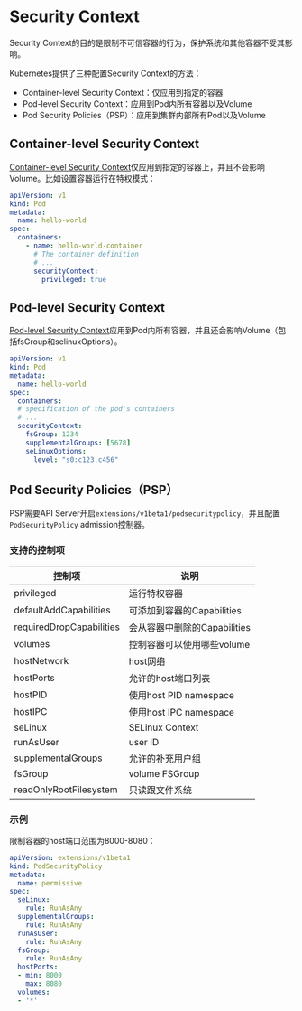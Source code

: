 # Security Context

Security Context的目的是限制不可信容器的行为，保护系统和其他容器不受其影响。

Kubernetes提供了三种配置Security Context的方法：

- Container-level Security Context：仅应用到指定的容器
- Pod-level Security Context：应用到Pod内所有容器以及Volume
- Pod Security Policies（PSP）：应用到集群内部所有Pod以及Volume

## Container-level Security Context

[Container-level Security Context](https://kubernetes.io/docs/api-reference/v1.6/#securitycontext-v1-core)仅应用到指定的容器上，并且不会影响Volume。比如设置容器运行在特权模式：

```yaml
apiVersion: v1
kind: Pod
metadata:
  name: hello-world
spec:
  containers:
    - name: hello-world-container
      # The container definition
      # ...
      securityContext:
        privileged: true
```

## Pod-level Security Context

[Pod-level Security Context](https://kubernetes.io/docs/api-reference/v1.6/#podsecuritycontext-v1-core)应用到Pod内所有容器，并且还会影响Volume（包括fsGroup和selinuxOptions）。

```yaml
apiVersion: v1
kind: Pod
metadata:
  name: hello-world
spec:
  containers:
  # specification of the pod's containers
  # ...
  securityContext:
    fsGroup: 1234
    supplementalGroups: [5678]
    seLinuxOptions:
      level: "s0:c123,c456"
```

## Pod Security Policies（PSP）

PSP需要API Server开启`extensions/v1beta1/podsecuritypolicy`，并且配置`PodSecurityPolicy` admission控制器。

### 支持的控制项

|控制项|说明|
|-----|---|
|privileged|运行特权容器|
|defaultAddCapabilities|可添加到容器的Capabilities|
|requiredDropCapabilities|会从容器中删除的Capabilities|
|volumes|控制容器可以使用哪些volume|
|hostNetwork|host网络|
|hostPorts|允许的host端口列表|
|hostPID|使用host PID namespace|
|hostIPC|使用host IPC namespace|
|seLinux|SELinux Context|
|runAsUser|user ID|
|supplementalGroups|允许的补充用户组|
|fsGroup|volume FSGroup|
|readOnlyRootFilesystem|只读跟文件系统|

### 示例

限制容器的host端口范围为8000-8080：

```yaml
apiVersion: extensions/v1beta1
kind: PodSecurityPolicy
metadata:
  name: permissive
spec:
  seLinux:
    rule: RunAsAny
  supplementalGroups:
    rule: RunAsAny
  runAsUser:
    rule: RunAsAny
  fsGroup:
    rule: RunAsAny
  hostPorts:
  - min: 8000
    max: 8080
  volumes:
  - '*'
```
